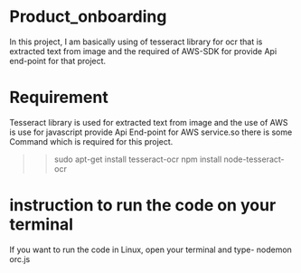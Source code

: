 # Product_onboarding

In this project, I am basically using of tesseract library for ocr that is extracted text from image and 
the required of AWS-SDK for provide Api end-point for that project.

# Requirement

Tesseract library is used for extracted text from image and the use of AWS is use for javascript provide Api End-point 
for AWS service.so there is some Command which is required for this project.

>> sudo apt-get install tesseract-ocr
>> npm install node-tesseract-ocr

# instruction to run the code on your terminal

If you want to run the code in Linux, open your terminal and type- nodemon orc.js



